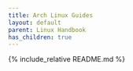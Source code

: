 ```yaml
---
title: Arch Linux Guides
layout: default
parent: Linux Handbook
has_children: true
---
```


{% include_relative README.md %}